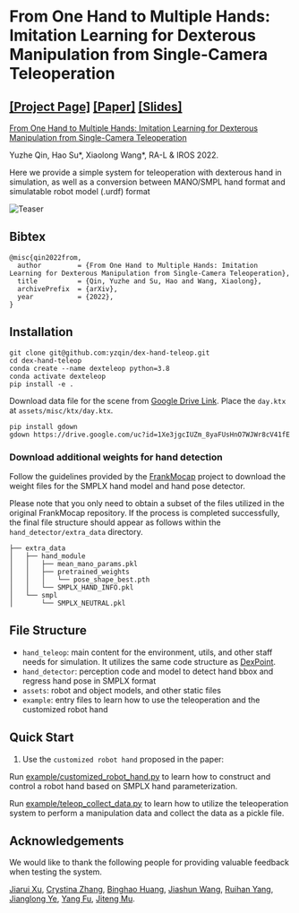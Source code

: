 # From One Hand to Multiple Hands: Imitation Learning for Dexterous Manipulation from Single-Camera Teleoperation

[[Project Page]](https://yzqin.github.io/dex-teleop-imitation/) [[Paper]](https://arxiv.org/abs/2204.12490) [[Slides]](https://docs.google.com/presentation/d/186iJVvY9B0D_KSKKQFV1ketIKiTK1L_A/edit?usp=sharing&ouid=108317450590466198031&rtpof=true&sd=true)
-----

[From One Hand to Multiple Hands: Imitation Learning for Dexterous Manipulation from Single-Camera Teleoperation](https://yzqin.github.io/dex-teleop-imitation/)

Yuzhe Qin, Hao Su*, Xiaolong Wang*, RA-L & IROS 2022.

Here we provide a simple system for teleoperation with dexterous hand in simulation, as well as a conversion between
MANO/SMPL hand format and simulatable robot model (.urdf) format

![Teaser](docs/teleop_teaser.png)

## Bibtex

```
@misc{qin2022from,
  author         = {From One Hand to Multiple Hands: Imitation Learning for Dexterous Manipulation from Single-Camera Teleoperation},
  title          = {Qin, Yuzhe and Su, Hao and Wang, Xiaolong},
  archivePrefix  = {arXiv},
  year           = {2022},
}

```

## Installation

```shell
git clone git@github.com:yzqin/dex-hand-teleop.git
cd dex-hand-teleop 
conda create --name dexteleop python=3.8
conda activate dexteleop
pip install -e .
```

Download data file for the scene
from [Google Drive Link](https://drive.google.com/file/d/1Xe3jgcIUZm_8yaFUsHnO7WJWr8cV41fE/view?usp=sharing).
Place the `day.ktx` at `assets/misc/ktx/day.ktx`.

```shell
pip install gdown
gdown https://drive.google.com/uc?id=1Xe3jgcIUZm_8yaFUsHnO7WJWr8cV41fE
```

### Download additional weights for hand detection

Follow the guidelines provided by
the [FrankMocap](https://github.com/facebookresearch/frankmocap/blob/main/docs/INSTALL.md)
project to download the weight files for the SMPLX hand model and hand pose detector.

Please note that you only need to obtain a subset of the files utilized in the original FrankMocap repository. If the
process is completed successfully, the final file structure should appear as follows within
the `hand_detector/extra_data`
directory.

```shell
├── extra_data
│   ├── hand_module
│   │   ├── mean_mano_params.pkl
│   │   ├── pretrained_weights
│   │   │   └── pose_shape_best.pth
│   │   └── SMPLX_HAND_INFO.pkl
│   └── smpl
│       └── SMPLX_NEUTRAL.pkl
```

## File Structure

- `hand_teleop`: main content for the environment, utils, and other staff needs for simulation. It utilizes the same
  code
  structure as [DexPoint](https://github.com/yzqin/dexpoint-release).
- `hand_detector`: perception code and model to detect hand bbox and regress hand pose in SMPLX format
- `assets`: robot and object models, and other static files
- `example`: entry files to learn how to use the teleoperation and the customized robot hand

## Quick Start

1. Use the `customized robot hand` proposed in the paper:

Run [example/customized_robot_hand.py](example/customized_robot_hand.py) to learn how to construct and control a robot
hand based on SMPLX hand parameterization.

Run [example/teleop_collect_data.py](example/teleop_collect_data.py) to learn how to utilize the teleoperation system to
perform a manipulation data and collect the data as a pickle file.

## Acknowledgements

We would like to thank the following people for providing valuable feedback when testing the system.

[Jiarui Xu](https://jerryxu.net/), [Crystina Zhang](https://crystina-z.github.io/),
[Binghao Huang](https://binghao-huang.github.io/), [Jiashun Wang](https://jiashunwang.github.io/),
[Ruihan Yang](https://rchalyang.github.io/), [Jianglong Ye](https://jianglongye.com/),
[Yang Fu](https://oasisyang.github.io/), [Jiteng Mu](https://jitengmu.github.io/).




